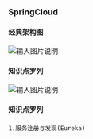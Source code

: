 ### SpringCloud 

#### 经典架构图 
![输入图片说明](https://github.com/qccr-twl2123/springcloud/blob/master/images/springcloud架构.png "在这里输入图片标题")

#### 知识点罗列

![输入图片说明](https://github.com/qccr-twl2123/springcloud/blob/master/images/微服务.png "在这里输入图片标题")

#### 知识点罗列

```text
1.服务注册与发现(Eureka)



```